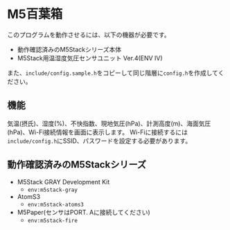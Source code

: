 # M5百葉箱
このプログラムを動作させるには、以下の機器が必要です。
- 動作確認済みのM5Stackシリーズ本体
- M5Stack用温湿度気圧センサユニット Ver.4(ENV Ⅳ)

また、`include/config.sample.h`をコピーして同じ階層に`config.h`を作成してください。

## 機能
気温(摂氏)、湿度(%)、不快指数、現地気圧(hPa)、計測高度(m)、海面気圧(hPa)、Wi-Fi接続情報を画面に表示します。
Wi-Fiに接続するには`include/config.h`にSSID、パスワードを設定する必要があります。

## 動作確認済みのM5Stackシリーズ
- M5Stack GRAY Development Kit
  - `env:m5stack-gray`
- AtomS3
  - `env:m5stack-atoms3`
- M5Paper(センサはPORT. Aに接続してください)
  - `env:m5stack-fire`
